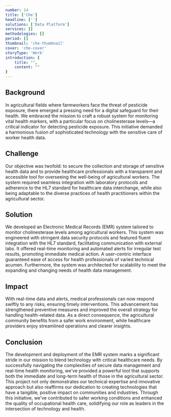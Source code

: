 ```yaml
---
number: 14
title: ['Che']
headline: ['']
solutions: ['Data Platform']
services: []
methodologies: []
period: []
thumbnail: 'che-thumbnail'
cover: 'che-cover'
storyType: 'Work'
introduction: {
    title: "",
    content: ""
}
---
```


## Background

In agricultural fields where farmworkers face the threat of pesticide exposure, there emerged a pressing need for a digital safeguard for their health. We embraced the mission to craft a robust system for monitoring vital health markers, with a particular focus on cholinesterase levels—a critical indicator for detecting pesticide exposure. This initiative demanded a harmonious fusion of sophisticated technology with the sensitive care of worker health data.

## Challenge

Our objective was twofold: to secure the collection and storage of sensitive health data and to provide healthcare professionals with a transparent and accessible tool for overseeing the well-being of agricultural workers. The system required seamless integration with laboratory protocols and adherence to the HL7 standard for healthcare data interchange, while also being adaptable to the diverse practices of health practitioners within the agricultural sector.

## Solution

We developed an Electronic Medical Records (EMR) system tailored to monitor cholinesterase levels among agricultural workers. This system was engineered with stringent data security protocols and featured fluent integration with the HL7 standard, facilitating communication with external labs. It offered real-time monitoring and automated alerts for irregular test results, promoting immediate medical action. A user-centric interface guaranteed ease of access for health professionals of varied technical acumen. Furthermore, the system was architected for scalability to meet the expanding and changing needs of health data management.

## Impact

With real-time data and alerts, medical professionals can now respond swiftly to any risks, ensuring timely interventions. This advancement has strengthened preventive measures and improved the overall strategy for handling health-related data. As a direct consequence, the agricultural community benefits from a safer work environment, while healthcare providers enjoy streamlined operations and clearer insights. 

## Conclusion

The development and deployment of the EMR system marks a significant stride in our mission to blend technology with critical healthcare needs. By successfully navigating the complexities of secure data management and real-time health monitoring, we've provided a powerful tool that supports both the immediate and long-term health of those in the agricultural sector. This project not only demonstrates our technical expertise and innovative approach but also reaffirms our dedication to creating technologies that have a tangible, positive impact on communities and industries. Through this initiative, we've contributed to safer working conditions and enhanced the quality of occupational health care, solidifying our role as leaders in the intersection of technology and health.